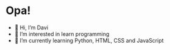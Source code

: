 # Opa!

- 👋 Hi, I’m Davi
- 👀 I’m interested in learn programming
- 🌱 I’m currently learning Python, HTML, CSS and JavaScript

<!---
Davi-1903/Davi-1903 is a ✨ special ✨ repository because its `README.md` (this file) appears on your GitHub profile.
You can click the Preview link to take a look at your changes.
--->
